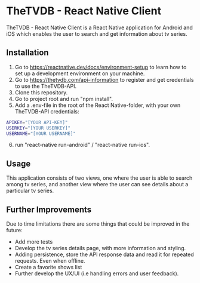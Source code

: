 # TheTVDB - React Native Client

TheTVDB - React Native Client is a React Native application for Android and iOS which enables the user to search and get information about tv series.

## Installation

1. Go to https://reactnative.dev/docs/environment-setup to learn how to set up a development environment on your machine.
2. Go to https://thetvdb.com/api-information to register and get credentials to use the TheTVDB-API.
3. Clone this repository.
4. Go to project root and run "npm install".
5. Add a .env-file in the root of the React Native-folder, with your own TheTVDB-API credentials:

```bash
APIKEY="[YOUR API-KEY]"
USERKEY="[YOUR USERKEY]"
USERNAME="[YOUR USERNAME]"
```

6. run "react-native run-android" / "react-native run-ios".

## Usage

This application consists of two views, one where the user is able to search among tv series, and another view where the user can see details about a particular tv series.

## Further Improvements

Due to time limitations there are some things that could be improved in the future:

- Add more tests
- Develop the tv series details page, with more information and styling.
- Adding persistence, store the API response data and read it for repeated requests. Even
  when offline.
- Create a favorite shows list
- Further develop the UX/UI (i.e handling errors and user feedback).

